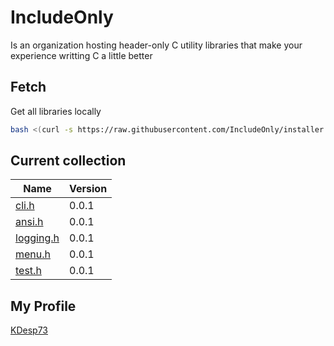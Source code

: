 # IncludeOnly

Is an organization hosting header-only C utility libraries that make your experience writting C a little better

## Fetch

Get all libraries locally

```sh
bash <(curl -s https://raw.githubusercontent.com/IncludeOnly/installer.sh/main/installer.sh)
```

## Current collection
 
| Name      | Version |
|-----------|---------|
| [cli.h](https://github.com/IncludeOnly/cli.h)     | 0.0.1   |
| [ansi.h](https://github.com/IncludeOnly/ansi.h)    | 0.0.1   |
| [logging.h](https://github.com/IncludeOnly/logging.h) | 0.0.1   |
| [menu.h](https://github.com/IncludeOnly/menu.h) | 0.0.1 |
| [test.h](https://github.com/IncludeOnly/test.h) | 0.0.1   |

## My Profile

[KDesp73](https://github.com/KDesp73)
